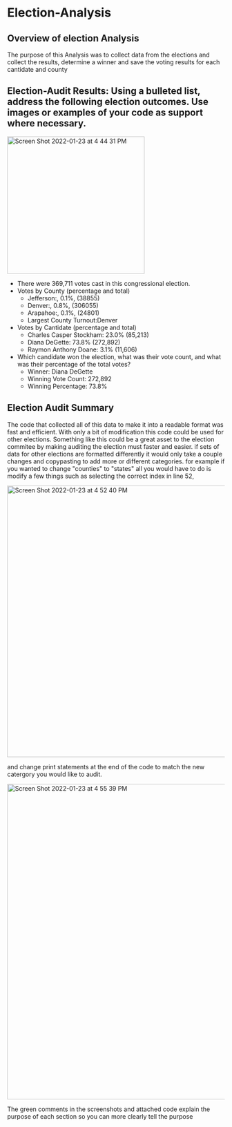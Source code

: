# Election-Analysis

## Overview of election Analysis
  The purpose of this Analysis was to collect data from the elections and collect the results, determine a winner and save the voting results for each cantidate and county
  
## Election-Audit Results: Using a bulleted list, address the following election outcomes. Use images or examples of your code as support where necessary.
<img width="318" alt="Screen Shot 2022-01-23 at 4 44 31 PM" src="https://user-images.githubusercontent.com/39388246/150705384-9a59902d-2e5f-4162-8cbb-2bfa595a74c0.png">

* There were 369,711 votes cast in this congressional election.
* Votes by County (percentage and total)
  * Jefferson:, 0.1%, (38855)
  * Denver:, 0.8%, (306055)
  * Arapahoe:, 0.1%, (24801)
  * Largest County Turnout:Denver
* Votes by Cantidate (percentage and total)
  * Charles Casper Stockham: 23.0% (85,213)
  * Diana DeGette: 73.8% (272,892)
  * Raymon Anthony Doane: 3.1% (11,606)
* Which candidate won the election, what was their vote count, and what was their percentage of the total votes?
  * Winner: Diana DeGette
  * Winning Vote Count: 272,892
  * Winning Percentage: 73.8%
 
## Election Audit Summary
  The code that collected all of this data to make it into a readable format was fast and efficient. With only a bit of modification this code could be used for other elections. Something like this could be a great asset to the election commitee by making auditing the election must faster and easier. if sets of data for other elections are formatted differently it would only take a couple changes and copypasting to add more or different categories. for example if you wanted to change "counties" to "states" all you would have to do is modify a few things such as selecting the correct index in line 52, 
  
<img width="629" alt="Screen Shot 2022-01-23 at 4 52 40 PM" src="https://user-images.githubusercontent.com/39388246/150705848-d6fd4aa5-0f07-4bcc-ba50-59f3eafa6adf.png">

and change print statements at the end of the code to match the new catergory you would like to audit.

<img width="731" alt="Screen Shot 2022-01-23 at 4 55 39 PM" src="https://user-images.githubusercontent.com/39388246/150705977-85f9e8e8-a1f6-4333-b4d8-5da12f9abd5a.png">

The green comments in the screenshots and attached code explain the purpose of each section so you can more clearly tell the purpose
